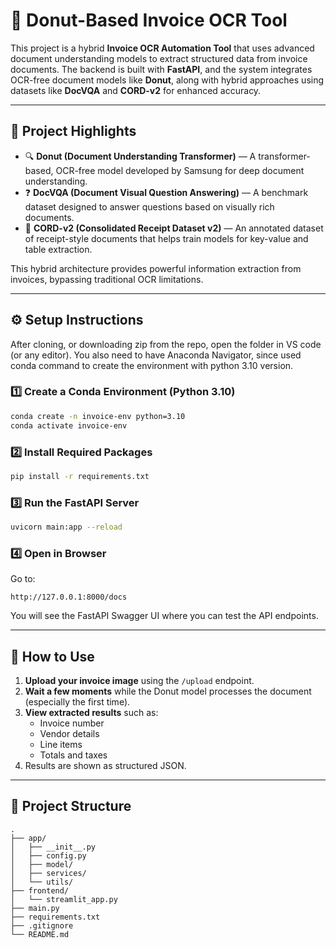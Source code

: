 # 🧾 Donut-Based Invoice OCR Tool

This project is a hybrid **Invoice OCR Automation Tool** that uses advanced document understanding models to extract structured data from invoice documents. The backend is built with **FastAPI**, and the system integrates OCR-free document models like **Donut**, along with hybrid approaches using datasets like **DocVQA** and **CORD-v2** for enhanced accuracy.

---

## 🧠 Project Highlights

- 🔍 **Donut (Document Understanding Transformer)** — A transformer-based, OCR-free model developed by Samsung for deep document understanding.
- ❓ **DocVQA (Document Visual Question Answering)** — A benchmark dataset designed to answer questions based on visually rich documents.
- 🧾 **CORD-v2 (Consolidated Receipt Dataset v2)** — An annotated dataset of receipt-style documents that helps train models for key-value and table extraction.

This hybrid architecture provides powerful information extraction from invoices, bypassing traditional OCR limitations.

---

## ⚙️ Setup Instructions

After cloning, or downloading zip from the repo, open the folder in VS code (or any editor). You also need to have Anaconda Navigator, since used conda command to create the environment with python 3.10 version.

### 1️⃣ Create a Conda Environment (Python 3.10)

```bash
conda create -n invoice-env python=3.10
conda activate invoice-env
```

### 2️⃣ Install Required Packages

```bash
pip install -r requirements.txt
```

### 3️⃣ Run the FastAPI Server

```bash
uvicorn main:app --reload
```

### 4️⃣ Open in Browser

Go to:

```
http://127.0.0.1:8000/docs
```

You will see the FastAPI Swagger UI where you can test the API endpoints.

---

## 🧪 How to Use

1. **Upload your invoice image** using the `/upload` endpoint.
2. **Wait a few moments** while the Donut model processes the document (especially the first time).
3. **View extracted results** such as:
   - Invoice number
   - Vendor details
   - Line items
   - Totals and taxes
4. Results are shown as structured JSON.

---

## 📁 Project Structure

```
.
├── app/
│   ├── __init__.py
│   ├── config.py
│   ├── model/
│   ├── services/
│   └── utils/
├── frontend/
│   └── streamlit_app.py
├── main.py
├── requirements.txt
├── .gitignore
└── README.md
```



